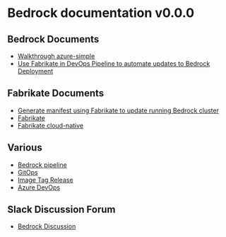 # Bedrock documentation v0.0.0

Bedrock Documents
--------
* [Walkthrough azure-simple](./azure-simple/README.md)
* [Use Fabrikate in DevOps Pipeline to automate updates to Bedrock Deployment](./devops/README.md)

Fabrikate Documents
--------
* [Generate manifest using Fabrikate to update running Bedrock cluster](./fabrikate/README.md)
* [Fabrikate](https://github.com/Microsoft/fabrikate)
* [Fabrikate cloud-native](https://github.com/microsoft/fabrikate-definitions/tree/master/definitions/fabrikate-cloud-native)

Various
--------
* [Bedrock pipeline](https://github.com/microsoft/bedrock/blob/master/gitops/PipelineThinking.md)
* [GitOps](https://github.com/microsoft/bedrock/tree/master/gitops/azure-devops)
* [Image Tag Release](https://github.com/microsoft/bedrock/blob/master/gitops/azure-devops/ImageTagRelease.md)
* [Azure DevOps](https://github.com/microsoft/bedrock/blob/master/gitops/azure-devops/README.md)

Slack Discussion Forum
--------
* [Bedrock Discussion](https://app.slack.com/client/TGEBY5S23/CGD6ASN4T)
